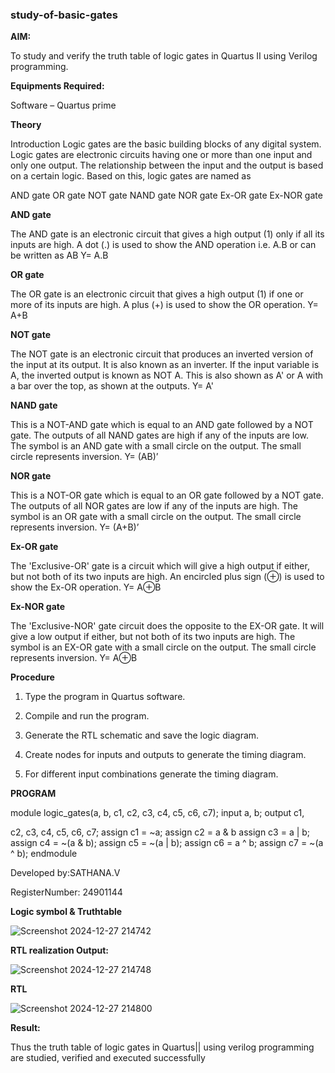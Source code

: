 ### study-of-basic-gates

**AIM:** 

To study and verify the truth table of logic gates in Quartus II using Verilog programming.

**Equipments Required:**

Software – Quartus prime 

**Theory**

Introduction Logic gates are the basic building blocks of any digital system. Logic gates are electronic circuits having one or more than one input and only one output. The relationship between the input and the output is based on a certain logic. Based on this, logic gates are named as

AND gate OR gate NOT gate NAND gate NOR gate Ex-OR gate Ex-NOR gate

**AND gate**

The AND gate is an electronic circuit that gives a high output (1) only if all its inputs are high. A dot (.) is used to show the AND operation i.e. A.B or can be written as AB
Y= A.B

**OR gate** 

The OR gate is an electronic circuit that gives a high output (1) if one or more of its inputs are high. A plus (+) is used to show the OR operation.
Y= A+B

**NOT gate**

The NOT gate is an electronic circuit that produces an inverted version of the input at its output. It is also known as an inverter. If the input variable is A, the inverted output is known as NOT A. This is also shown as A' or A with a bar over the top, as shown at the outputs.
Y= A'

**NAND gate**

This is a NOT-AND gate which is equal to an AND gate followed by a NOT gate. The outputs of all NAND gates are high if any of the inputs are low. The symbol is an AND gate with a small circle on the output. The small circle represents inversion.
Y= (AB)’

**NOR gate**

This is a NOT-OR gate which is equal to an OR gate followed by a NOT gate. The outputs of all NOR gates are low if any of the inputs are high. The symbol is an OR gate with a small circle on the output. The small circle represents inversion.
Y= (A+B)’

**Ex-OR gate**

The 'Exclusive-OR' gate is a circuit which will give a high output if either, but not both of its two inputs are high. An encircled plus sign (⊕) is used to show the Ex-OR operation.
Y= A⊕B

**Ex-NOR gate**

The 'Exclusive-NOR' gate circuit does the opposite to the EX-OR gate. It will give a low output if either, but not both of its two inputs are high. The symbol is an EX-OR gate with a small circle on the output. The small circle represents inversion.
Y= A⊕B

**Procedure** 

1.	Type the program in Quartus software.

2.	Compile and run the program.

3.	Generate the RTL schematic and save the logic diagram.

4.	Create nodes for inputs and outputs to generate the timing diagram.

5.	For different input combinations generate the timing diagram.


**PROGRAM**


module logic_gates(a, b, c1, c2, c3, c4, c5, c6, c7); input a, b; output c1,

 c2, c3, c4, c5, c6, c7;
 assign c1 = ~a;
 assign c2 = a & b
 assign c3 = a | b;
 assign c4 = ~(a & b);
 assign c5 = ~(a | b);
 assign c6 = a ^ b;
 assign c7 = ~(a ^ b);
 endmodule

 Developed by:SATHANA.V
 
 RegisterNumber: 24901144
 
**Logic symbol & Truthtable**

![Screenshot 2024-12-27 214742](https://github.com/user-attachments/assets/200af34d-1065-4306-9722-e4b035be8568)


**RTL realization Output:** 

![Screenshot 2024-12-27 214748](https://github.com/user-attachments/assets/ea840e69-9d2d-4bc9-9637-01688d30ea06)


**RTL**

![Screenshot 2024-12-27 214800](https://github.com/user-attachments/assets/98cfe1f8-5973-4c26-b095-bf9916e28ff2)


**Result:**

 Thus the truth table of logic gates in Quartus|| using verilog programming are
 studied, verified and executed successfully


